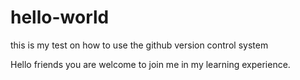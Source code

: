 # hello-world
this is my test on how to use the github version control system

Hello friends you are welcome to join me in my learning experience.
